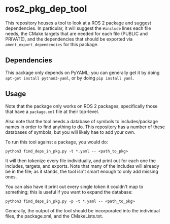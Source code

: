 # ros2_pkg_dep_tool

This repository houses a tool to look at a ROS 2 package and suggest dependencies.
In particular, it will suggest the `#include` lines each file needs, the CMake targets that are needed for each file (PUBLIC and PRIVATE), and the dependencies that should be exported via `ament_export_dependencies` for this package.

## Dependencies

This package only depends on PyYAML; you can generally get it by doing `apt-get install python3-yaml`, or by doing `pip install yaml`.

## Usage

Note that the package only works on ROS 2 packages, specifically those that have a `package.xml` file at their top-level.

Also note that the tool needs a database of symbols to includes/package names in order to find anything to do.
This repository has a number of these databases of symbols, but you will likely hae to add your own.

To run this tool against a package, you would do:

```
python3 find_deps_in_pkg.py -t *.yaml -- <path_to_pkg>
```

It will then tokenize every file individually, and print out for each one the includes, targets, and exports.
Note that many of the includes will already be in the file; as it stands, the tool isn't smart enough to only add missing ones.

You can also have it print out every single token it couldn't map to something; this is useful if you want to expand the database:

```
python3 find_deps_in_pkg.py -p -t *.yaml -- <path_to_pkg>
```

Generally, the output of the tool should be incorporated into the individual files, the package.xml, and the CMakeLists.txt.
